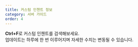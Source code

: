 ```yaml
---
title: 커스텀 인챈트 정보
category: 서버 가이드
order: 4
---
```


**Ctrl+F**로 커스텀 인챈트를 검색해보세요.<br>업데이트는 하루에 한 번 이루어지며 자세한 수치는 변동될 수 있습니다.
